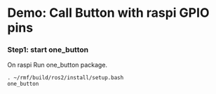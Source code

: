 # Demo: Call Button with raspi GPIO pins
### Step1: start one_button
On raspi
Run one_button package. 
```
. ~/rmf/build/ros2/install/setup.bash
one_button
```
